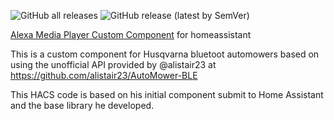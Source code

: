 ![GitHub all releases](https://img.shields.io/github/downloads/andyb2000/HACS-husqvarna_automower_ble/total)
![GitHub release (latest by SemVer)](https://img.shields.io/github/downloads/andyb2000/HACS-husqvarna_automower_ble/latest/total)

[Alexa Media Player Custom Component](https://github.com/andyb2000/HACS-husqvarna_automower_ble) for homeassistant

This is a custom component for Husqvarna bluetoot automowers based on using the unofficial API provided by @alistair23 at
https://github.com/alistair23/AutoMower-BLE

This HACS code is based on his initial component submit to Home Assistant and the base library he developed.

